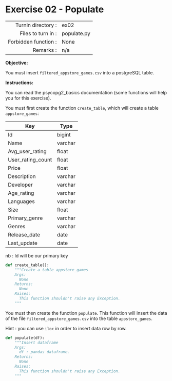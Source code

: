 # Exercise 02 - Populate

|                         |                    |
| -----------------------:| ------------------ |
|   Turnin directory :    |  ex02              |
|   Files to turn in :    |  populate.py       |
|   Forbidden function :  |  None              |
|   Remarks :             |  n/a               |


**Objective:**

You must insert `filtered_appstore_games.csv` into a postgreSQL table.

**Instructions:**

You can read the psycopg2_basics documentation (some functions will help you for this exercise).

You must first create the function `create_table`, which will create a table `appstore_games`:

| Key | Type|
|---|---|
| Id | bigint |
| Name | varchar |
| Avg_user_rating | float |
| User_rating_count | float |
| Price | float |
| Description | varchar |
| Developer | varchar |
| Age_rating | varchar |
| Languages | varchar |
| Size | float | 
| Primary_genre | varchar |
| Genres | varchar |
| Release_date | date |
| Last_update | date |

nb : Id will be our primary key

```python
def create_table():
    """Create a table appstore_games 
    Args:
      None
    Returns:
      None
    Raises:
      This function shouldn't raise any Exception.
    """
```

You must then create the function `populate`. This function will insert the data of the file `filtered_appstore_games.csv` into the table `appstore_games`.

Hint : you can use `iloc` in order to insert data row by row.

```python
def populate(df):
    """Insert dataframe  
    Args:
      df : pandas dataframe.
    Returns:
      None
    Raises:
      This function shouldn't raise any Exception.
    """
```